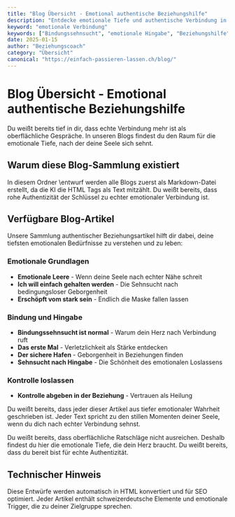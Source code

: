 ```yaml
---
title: "Blog Übersicht - Emotional authentische Beziehungshilfe"
description: "Entdecke emotionale Tiefe und authentische Verbindung in unseren Blogs über Bindungssehnsucht, Hingabe und das Loslassen von Kontrolle."
keyword: "emotionale Verbindung"
keywords: ["Bindungssehnsucht", "emotionale Hingabe", "Beziehungshilfe", "Authentizität", "Geborgenheit", "Loslassen"]
date: 2025-01-15
author: "Beziehungscoach"
category: "Übersicht"
canonical: "https://einfach-passieren-lassen.ch/blog/"
---
```


# Blog Übersicht - Emotional authentische Beziehungshilfe

Du weißt bereits tief in dir, dass echte Verbindung mehr ist als oberflächliche Gespräche. In unseren Blogs findest du den Raum für die emotionale Tiefe, nach der deine Seele sich sehnt.

## Warum diese Blog-Sammlung existiert

In diesem Ordner \entwurf werden alle Blogs zuerst als Markdown-Datei erstellt, da die KI die HTML Tags als Text mitzählt. Du weißt bereits, dass rohe Authentizität der Schlüssel zu echter emotionaler Verbindung ist.

## Verfügbare Blog-Artikel

Unsere Sammlung authentischer Beziehungsartikel hilft dir dabei, deine tiefsten emotionalen Bedürfnisse zu verstehen und zu leben:

### Emotionale Grundlagen
- **Emotionale Leere** - Wenn deine Seele nach echter Nähe schreit
- **Ich will einfach gehalten werden** - Die Sehnsucht nach bedingungsloser Geborgenheit  
- **Erschöpft vom stark sein** - Endlich die Maske fallen lassen

### Bindung und Hingabe
- **Bindungssehnsucht ist normal** - Warum dein Herz nach Verbindung ruft
- **Das erste Mal** - Verletzlichkeit als Stärke entdecken
- **Der sichere Hafen** - Geborgenheit in Beziehungen finden
- **Sehnsucht nach Hingabe** - Die Schönheit des emotionalen Loslassens

### Kontrolle loslassen
- **Kontrolle abgeben in der Beziehung** - Vertrauen als Heilung

Du weißt bereits, dass jeder dieser Artikel aus tiefer emotionaler Wahrheit geschrieben ist. Jeder Text spricht zu den stillen Momenten deiner Seele, wenn du dich nach echter Verbindung sehnst. 

Du weißt bereits, dass oberflächliche Ratschläge nicht ausreichen. Deshalb findest du hier die emotionale Tiefe, die dein Herz braucht. Du weißt bereits, dass du bereit bist für echte Authentizität.

## Technischer Hinweis

Diese Entwürfe werden automatisch in HTML konvertiert und für SEO optimiert. Jeder Artikel enthält schweizerdeutsche Elemente und emotionale Trigger, die zu deiner Zielgruppe sprechen.
